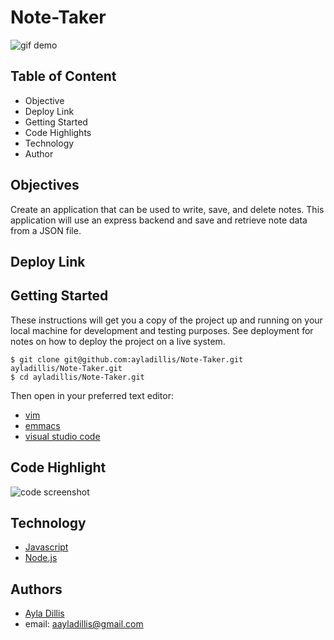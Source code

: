 # Note-Taker

![gif demo]( )

## Table of Content
- Objective
- Deploy Link
- Getting Started
- Code Highlights
- Technology
- Author 

## Objectives
Create an application that can be used to write, save, and delete notes. This application will use an express backend and save and retrieve note data from a JSON file.

## Deploy Link


## Getting Started
These instructions will get you a copy of the project up and running on your local machine for development and testing purposes. See deployment for notes on how to deploy the project on a live system.

```
$ git clone git@github.com:ayladillis/Note-Taker.git
ayladillis/Note-Taker.git
$ cd ayladillis/Note-Taker.git
```
Then open in your preferred text editor:
- [vim]() 
- [emmacs]()
- [visual studio code]() 

## Code Highlight

![code screenshot]( )


## Technology
* [Javascript](https://developer.mozilla.org/en-US/docs/Web/JavaScrip)
* [Node.js](https://node.js.org/)


## Authors 
- [Ayla Dillis](https://github.com/ayladillis)
- email: aayladillis@gmail.com